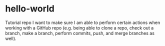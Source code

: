 # hello-world
Tutorial repo
I want to make sure I am able to perform certain actions when working with a GitHub repo (e.g. being able to clone a repo, check out a branch, make a branch, perform commits, push, and merge branches as well).
